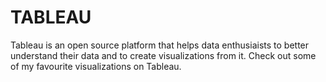 # TABLEAU
Tableau is an open source platform that helps data enthusiaists to better understand their data and to create visualizations from it.
Check out some of my favourite visualizations on Tableau.

